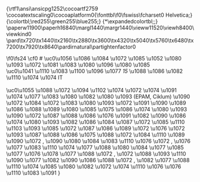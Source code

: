 {\rtf1\ansi\ansicpg1252\cocoartf2759
\cocoatextscaling0\cocoaplatform0{\fonttbl\f0\fswiss\fcharset0 Helvetica;}
{\colortbl;\red255\green255\blue255;}
{\*\expandedcolortbl;;}
\paperw11900\paperh16840\margl1440\margr1440\vieww11520\viewh8400\viewkind0
\pard\tx720\tx1440\tx2160\tx2880\tx3600\tx4320\tx5040\tx5760\tx6480\tx7200\tx7920\tx8640\pardirnatural\partightenfactor0

\f0\fs24 \cf0 # \uc0\u1056 \u1086 \u1084 \u1072 \u1085  \u1052 \u1080 \u1093 \u1072 \u1081 \u1083 \u1080 \u1096 \u1080 \u1085 \
\uc0\u1041 \u1110 \u1083 \u1100 \u1096 \u1077  *15* \u1088 \u1086 \u1082 \u1110 \u1074  \u1074  IT\
\
\uc0\u1055 \u1088 \u1072 \u1094 \u1102 \u1074 \u1072 \u1074  \u1091  \u1074 \u1077 \u1083 \u1080 \u1082 \u1080 \u1093  (EPAM, Ciklum) \u1090 \u1072  \u1084 \u1072 \u1083 \u1080 \u1093  \u1072 \u1091 \u1090 \u1089 \u1086 \u1088 \u1089 \u1080 \u1085 \u1075 \u1086 \u1074 \u1080 \u1093  \u1090 \u1072  \u1087 \u1088 \u1086 \u1076 \u1091 \u1082 \u1090 \u1086 \u1074 \u1080 \u1093  \u1082 \u1086 \u1084 \u1087 \u1072 \u1085 \u1110 \u1103 \u1093  \u1085 \u1072  \u1087 \u1086 \u1089 \u1072 \u1076 \u1072 \u1093  \u1087 \u1088 \u1086 \u1075 \u1088 \u1072 \u1084 \u1110 \u1089 \u1090 \u1072 , \u1090 \u1080 \u1084 \u1083 \u1110 \u1076 \u1072 , \u1076 \u1077 \u1083 \u1110 \u1074 \u1077 \u1088 \u1080  \u1084 \u1077 \u1085 \u1077 \u1076 \u1078 \u1077 \u1088 \u1072 , \u1072 \u1088 \u1093 \u1110 \u1090 \u1077 \u1082 \u1090 \u1086 \u1088 \u1072 , \u1082 \u1077 \u1088 \u1110 \u1074 \u1085 \u1080 \u1082 \u1072  \u1074 \u1110 \u1076 \u1076 \u1110 \u1083 \u1091 }